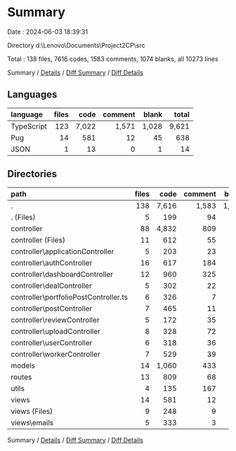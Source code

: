 # Summary

Date : 2024-06-03 18:39:31

Directory d:\\Lenovo\\Documents\\Project2CP\\src

Total : 138 files,  7616 codes, 1583 comments, 1074 blanks, all 10273 lines

Summary / [Details](details.md) / [Diff Summary](diff.md) / [Diff Details](diff-details.md)

## Languages
| language | files | code | comment | blank | total |
| :--- | ---: | ---: | ---: | ---: | ---: |
| TypeScript | 123 | 7,022 | 1,571 | 1,028 | 9,621 |
| Pug | 14 | 581 | 12 | 45 | 638 |
| JSON | 1 | 13 | 0 | 1 | 14 |

## Directories
| path | files | code | comment | blank | total |
| :--- | ---: | ---: | ---: | ---: | ---: |
| . | 138 | 7,616 | 1,583 | 1,074 | 10,273 |
| . (Files) | 5 | 199 | 94 | 49 | 342 |
| controller | 88 | 4,832 | 809 | 655 | 6,296 |
| controller (Files) | 11 | 612 | 55 | 64 | 731 |
| controller\\applicationController | 5 | 203 | 23 | 36 | 262 |
| controller\\authController | 16 | 617 | 184 | 92 | 893 |
| controller\\dashboardController | 12 | 960 | 325 | 145 | 1,430 |
| controller\\dealController | 5 | 302 | 22 | 39 | 363 |
| controller\\portfolioPostController.ts | 6 | 326 | 7 | 29 | 362 |
| controller\\postController | 7 | 465 | 11 | 44 | 520 |
| controller\\reviewController | 5 | 172 | 35 | 35 | 242 |
| controller\\uploadController | 8 | 328 | 72 | 60 | 460 |
| controller\\userController | 6 | 318 | 36 | 47 | 401 |
| controller\\workerController | 7 | 529 | 39 | 64 | 632 |
| models | 14 | 1,060 | 433 | 119 | 1,612 |
| routes | 13 | 809 | 68 | 175 | 1,052 |
| utils | 4 | 135 | 167 | 31 | 333 |
| views | 14 | 581 | 12 | 45 | 638 |
| views (Files) | 9 | 248 | 9 | 35 | 292 |
| views\\emails | 5 | 333 | 3 | 10 | 346 |

Summary / [Details](details.md) / [Diff Summary](diff.md) / [Diff Details](diff-details.md)
